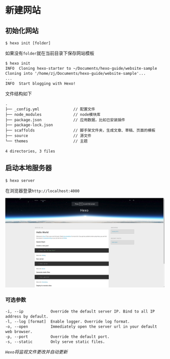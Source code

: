 
# 新建网站

## 初始化网站

    $ hexo init [folder]

如果没有`folder`就在当前目录下保存网站模板

    $ hexo init
    INFO  Cloning hexo-starter to ~/Documents/hexo-guide/website-sample
    Cloning into '/home/zj/Documents/hexo-guide/website-sample'...
    ...
    INFO  Start blogging with Hexo!

文件结构如下

    .
    ├── _config.yml               // 配置文件
    ├── node_modules              // node模块库
    ├── package.json              // 应用数据，比如已安装插件
    ├── package-lock.json
    ├── scaffolds                 // 脚手架文件夹，生成文章、草稿、页面的模板
    ├── source                    // 源文件
    └── themes                    // 主题

    4 directories, 3 files

## 启动本地服务器

    $ hexo server

在浏览器登录`http://localhost:4000`

![](./imgs/hexo-init.png)

### 可选参数

    -i, --ip            Override the default server IP. Bind to all IP address by default.
    -l, --log [format]  Enable logger. Override log format.
    -o, --open          Immediately open the server url in your default web browser.
    -p, --port          Override the default port.
    -s, --static        Only serve static files.

*`Hexo`将监视文件更改并自动更新*